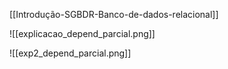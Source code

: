 [[Introdução-SGBDR-Banco-de-dados-relacional]]

![[explicacao_depend_parcial.png]]

![[exp2_depend_parcial.png]]
